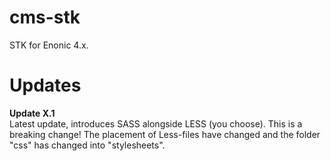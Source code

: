 # cms-stk

STK for Enonic 4.x.

# Updates

**Update X.1**  
Latest update, introduces SASS alongside LESS (you choose). This is a breaking change! The placement of Less-files have changed and the folder "css" has changed into "stylesheets".
